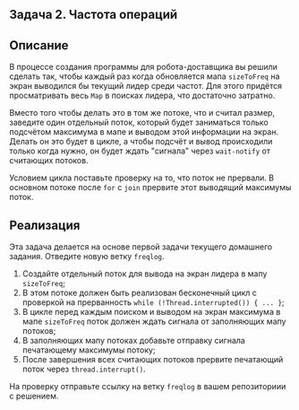 ## Задача 2. Частота операций

## Описание

В процессе создания программы для робота-доставщика вы решили сделать так, чтобы каждый раз когда обновляется мапа `sizeToFreq` на экран выводился бы текущий лидер среди частот. Для этого придётся просматривать весь `Map` в поисках лидера, что достаточно затратно.

Вместо того чтобы делать это в том же потоке, что и считал размер, заведите один отдельный поток, который будет заниматься только подсчётом максимума в мапе и выводом этой информации на экран. Делать он это будет в цикле, а чтобы подсчёт и вывод происходили только когда нужно, он будет ждать "сигнала" через `wait-notify` от считающих потоков.

Условием цикла поставьте проверку на то, что поток не прервали. В основном потоке после `for` с `join` прервите этот выводящий максимумы поток.

## Реализация

Эта задача делается на основе первой задачи текущего домашнего задания. Отведите новую ветку `freqlog`.

1. Создайте отдельный поток для вывода на экран лидера в мапу `sizeToFreq`;
2. В этом потоке должен быть реализован бесконечный цикл с проверкой на прерванность `while (!Thread.interrupted()) { ... }`;
3. В цикле перед каждым поиском и выводом на экран максимума в мапе `sizeToFreq` поток должен ждать сигнала от заполняющих мапу потоков;
4. В заполняющих мапу потоках добавьте отправку сигнала печатающему максимумы потоку;
5. После завершения всех считающих потоков прервите печатающий поток через `thread.interrupt()`.

На проверку отправьте ссылку на ветку `freqlog` в вашем репозиториии с решением.